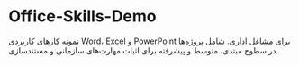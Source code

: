 # Office-Skills-Demo
نمونه کارهای کاربردی Word، Excel و PowerPoint برای مشاغل اداری. شامل پروژه‌ها در سطوح مبتدی، متوسط و پیشرفته برای اثبات مهارت‌های سازمانی و مستندسازی.
